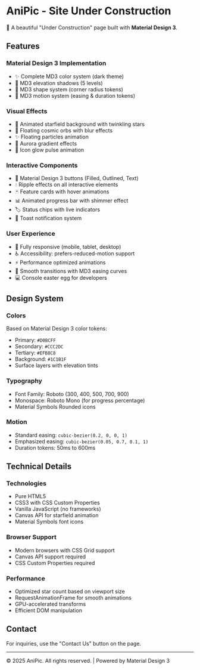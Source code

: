 # AniPic - Site Under Construction

🚀 A beautiful "Under Construction" page built with **Material Design 3**.

## Features

### Material Design 3 Implementation
- ✨ Complete MD3 color system (dark theme)
- 🎨 MD3 elevation shadows (5 levels)
- 📐 MD3 shape system (corner radius tokens)
- 🎯 MD3 motion system (easing & duration tokens)

### Visual Effects
- 🌟 Animated starfield background with twinkling stars
- 🌌 Floating cosmic orbs with blur effects
- ✨ Floating particles animation
- 🎨 Aurora gradient effects
- 💫 Icon glow pulse animation

### Interactive Components
- 🔘 Material Design 3 buttons (Filled, Outlined, Text)
- 💧 Ripple effects on all interactive elements
- 🃏 Feature cards with hover animations
- 📊 Animated progress bar with shimmer effect
- 🏷️ Status chips with live indicators
- 🔔 Toast notification system

### User Experience
- 📱 Fully responsive (mobile, tablet, desktop)
- ♿ Accessibility: prefers-reduced-motion support
- ⚡ Performance optimized animations
- 🎨 Smooth transitions with MD3 easing curves
- 💻 Console easter egg for developers

## Design System

### Colors
Based on Material Design 3 color tokens:
- Primary: `#D0BCFF`
- Secondary: `#CCC2DC`
- Tertiary: `#EFB8C8`
- Background: `#1C1B1F`
- Surface layers with elevation tints

### Typography
- Font Family: Roboto (300, 400, 500, 700, 900)
- Monospace: Roboto Mono (for progress percentage)
- Material Symbols Rounded icons

### Motion
- Standard easing: `cubic-bezier(0.2, 0, 0, 1)`
- Emphasized easing: `cubic-bezier(0.05, 0.7, 0.1, 1)`
- Duration tokens: 50ms to 600ms

## Technical Details

### Technologies
- Pure HTML5
- CSS3 with CSS Custom Properties
- Vanilla JavaScript (no frameworks)
- Canvas API for starfield animation
- Material Symbols font icons

### Browser Support
- Modern browsers with CSS Grid support
- Canvas API support required
- CSS Custom Properties required

### Performance
- Optimized star count based on viewport size
- RequestAnimationFrame for smooth animations
- GPU-accelerated transforms
- Efficient DOM manipulation

## Contact

For inquiries, use the "Contact Us" button on the page.

---

© 2025 AniPic. All rights reserved. | Powered by Material Design 3
